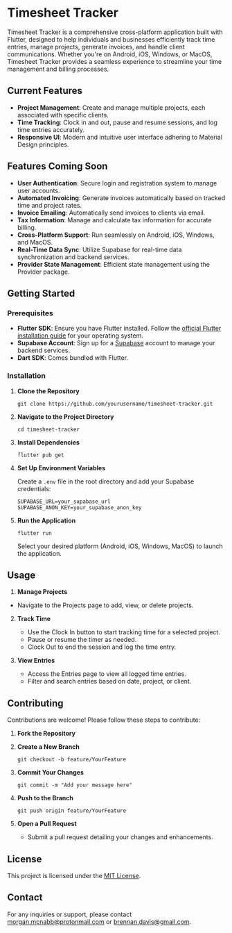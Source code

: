 # Timesheet Tracker

Timesheet Tracker is a comprehensive cross-platform application built with Flutter, designed to help individuals and businesses efficiently track time entries, manage projects, generate invoices, and handle client communications. Whether you're on Android, iOS, Windows, or MacOS, Timesheet Tracker provides a seamless experience to streamline your time management and billing processes.

## Current Features
- **Project Management**: Create and manage multiple projects, each associated with specific clients.
- **Time Tracking**: Clock in and out, pause and resume sessions, and log time entries accurately.
- **Responsive UI**: Modern and intuitive user interface adhering to Material Design principles.

## Features Coming Soon
- **User Authentication**: Secure login and registration system to manage user accounts.
- **Automated Invoicing**: Generate invoices automatically based on tracked time and project rates.
- **Invoice Emailing**: Automatically send invoices to clients via email.
- **Tax Information**: Manage and calculate tax information for accurate billing.
- **Cross-Platform Support**: Run seamlessly on Android, iOS, Windows, and MacOS.
- **Real-Time Data Sync**: Utilize Supabase for real-time data synchronization and backend services.
- **Provider State Management**: Efficient state management using the Provider package.

## Getting Started

### Prerequisites
- **Flutter SDK**: Ensure you have Flutter installed. Follow the [official Flutter installation guide](https://flutter.dev/docs/get-started/install) for your operating system.
- **Supabase Account**: Sign up for a [Supabase](https://supabase.com/) account to manage your backend services.
- **Dart SDK**: Comes bundled with Flutter.

### Installation

1. **Clone the Repository**
   
   ```git clone https://github.com/yourusername/timesheet-tracker.git```

2. **Navigate to the Project Directory**
   
   ```cd timesheet-tracker```

3. **Install Dependencies**
   
   ```flutter pub get```

4. **Set Up Environment Variables**
   
   Create a `.env` file in the root directory and add your Supabase credentials:
   
   ```
   SUPABASE_URL=your_supabase_url
   SUPABASE_ANON_KEY=your_supabase_anon_key
   ```

5. **Run the Application**
   
   ``flutter run``
   
   Select your desired platform (Android, iOS, Windows, MacOS) to launch the application.

## Usage

1. **Manage Projects**
 - Navigate to the Projects page to add, view, or delete projects.
   
2. **Track Time**
   - Use the Clock In button to start tracking time for a selected project.
   - Pause or resume the timer as needed.
   - Clock Out to end the session and log the time entry.

4. **View Entries**
   - Access the Entries page to view all logged time entries.
   - Filter and search entries based on date, project, or client.

## Contributing
Contributions are welcome! Please follow these steps to contribute:

1. **Fork the Repository**

2. **Create a New Branch**
   
   ```git checkout -b feature/YourFeature```

3. **Commit Your Changes**
   
   ```git commit -m "Add your message here"```

4. **Push to the Branch**
   
   ```git push origin feature/YourFeature```

5. **Open a Pull Request**
   - Submit a pull request detailing your changes and enhancements.

## License
This project is licensed under the [MIT License](LICENSE).

## Contact
For any inquiries or support, please contact [morgan.mcnabb@protonmail.com](mailto:morgan.mcnabb@protonmail.com) or [brennan.davis@gmail.com](mailto:brennan.davis@gmail.com).

